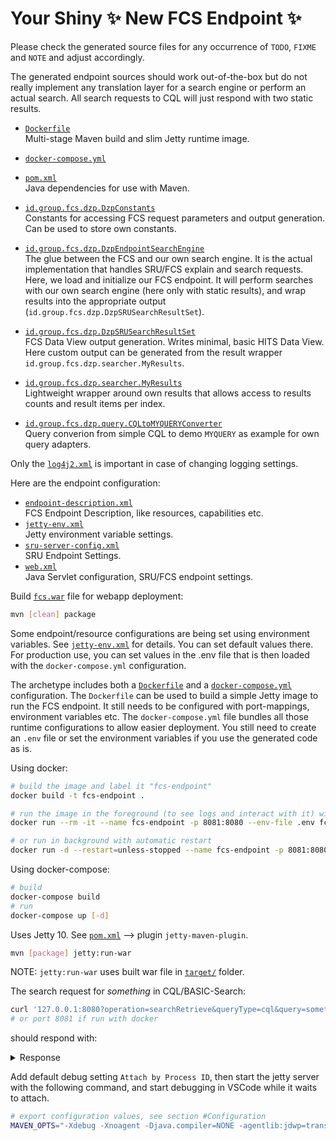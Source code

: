 # Your Shiny ✨ New FCS Endpoint ✨


Please check the generated source files for any occurrence of `TODO`, `FIXME` and `NOTE` and adjust accordingly.

The generated endpoint sources should work out-of-the-box but do not really implement any translation layer for a search engine or perform an actual search. All search requests to CQL will just respond with two static results.



* [`Dockerfile`](Dockerfile)  
  Multi-stage Maven build and slim Jetty runtime image.
* [`docker-compose.yml`](docker-compose.yml)
* [`pom.xml`](pom.xml)  
  Java dependencies for use with Maven.


* [`id.group.fcs.dzp.DzpConstants`](src/main/java/id/group/fcs/dzp/DzpConstants.java)  
  Constants for accessing FCS request parameters and output generation. Can be used to store own constants.
* [`id.group.fcs.dzp.DzpEndpointSearchEngine`](src/main/java/id/group/fcs/dzp/DzpEndpointSearchEngine.java)  
  The glue between the FCS and our own search engine. It is the actual implementation that handles SRU/FCS explain and search requests. Here, we load and initialize our FCS endpoint.
  It will perform searches with our own search engine (here only with static results), and wrap results into the appropriate output (`id.group.fcs.dzp.DzpSRUSearchResultSet`). 
* [`id.group.fcs.dzp.DzpSRUSearchResultSet`](src/main/java/id/group/fcs/dzp/DzpSRUSearchResultSet.java)  
  FCS Data View output generation. Writes minimal, basic HITS Data View. Here custom output can be generated from the result wrapper `id.group.fcs.dzp.searcher.MyResults`.
* [`id.group.fcs.dzp.searcher.MyResults`](src/main/java/id/group/fcs/dzp/searcher/MyResults.java)  
  Lightweight wrapper around own results that allows access to results counts and result items per index.
* [`id.group.fcs.dzp.query.CQLtoMYQUERYConverter`](src/main/java/id/group/fcs/dzp/query/CQLtoMYQUERYConverter.java)  
  Query converion from simple CQL to demo `MYQUERY` as example for own query adapters.


Only the [`log4j2.xml`](src/main/resources/log4j2.xml) is important in case of changing logging settings.


Here are the endpoint configuration:

* [`endpoint-description.xml`](src/main/webapp/WEB-INF/endpoint-description.xml)  
  FCS Endpoint Description, like resources, capabilities etc.
* [`jetty-env.xml`](src/main/webapp/WEB-INF/jetty-env.xml)  
  Jetty environment variable settings.
* [`sru-server-config.xml`](src/main/webapp/WEB-INF/sru-server-config.xml)  
  SRU Endpoint Settings.
* [`web.xml`](src/main/webapp/WEB-INF/web.xml)  
  Java Servlet configuration, SRU/FCS endpoint settings.


Build [`fcs.war`](target/fcs.war) file for webapp deployment:

```bash
mvn [clean] package
```


Some endpoint/resource configurations are being set using environment variables. See [`jetty-env.xml`](src/main/webapp/WEB-INF/jetty-env.xml) for details. You can set default values there.
For production use, you can set values in the .env file that is then loaded with the `docker-compose.yml` configuration.


The archetype includes both a [`Dockerfile`](Dockerfile) and a [`docker-compose.yml`](docker-compose.yml) configuration.
The `Dockerfile` can be used to build a simple Jetty image to run the FCS endpoint. It still needs to be configured with port-mappings, environment variables etc. The `docker-compose.yml` file bundles all those runtime configurations to allow easier deployment. You still need to create an `.env` file or set the environment variables if you use the generated code as is.

Using docker:

```bash
# build the image and label it "fcs-endpoint"
docker build -t fcs-endpoint .

# run the image in the foreground (to see logs and interact with it) with environment variables from .env file
docker run --rm -it --name fcs-endpoint -p 8081:8080 --env-file .env fcs-endpoint

# or run in background with automatic restart
docker run -d --restart=unless-stopped --name fcs-endpoint -p 8081:8080 --env-file .env fcs-endpoint
```

Using docker-compose:

```bash
# build
docker-compose build
# run
docker-compose up [-d]
```


Uses Jetty 10. See [`pom.xml`](pom.xml) --> plugin `jetty-maven-plugin`.

```bash
mvn [package] jetty:run-war
```

NOTE: `jetty:run-war` uses built war file in [`target/`](target/) folder.


The search request for _something_ in CQL/BASIC-Search:

```bash
curl '127.0.0.1:8080?operation=searchRetrieve&queryType=cql&query=something&x-indent-response=1'
# or port 8081 if run with docker
```

should respond with:

<details>
<summary>Response</summary>

```xml
<?xml version='1.0' encoding='utf-8'?>
<sruResponse:searchRetrieveResponse xmlns:sruResponse="http://docs.oasis-open.org/ns/search-ws/sruResponse">
 <sruResponse:version>2.0</sruResponse:version>
 <sruResponse:numberOfRecords>1</sruResponse:numberOfRecords>
 <sruResponse:records>
  <sruResponse:record>
   <sruResponse:recordSchema>http://clarin.eu/fcs/resource</sruResponse:recordSchema>
   <sruResponse:recordXMLEscaping>xml</sruResponse:recordXMLEscaping>
   <sruResponse:recordData>
    <fcs:Resource xmlns:fcs="http://clarin.eu/fcs/resource" pid="FIXME:DEFAULT_RESOURCE_PID">
     <fcs:ResourceFragment>
      <fcs:DataView type="application/x-clarin-fcs-hits+xml">
       <hits:Result xmlns:hits="http://clarin.eu/fcs/dataview/hits">
        <hits:Hit>abc</hits:Hit>
       </hits:Result>
      </fcs:DataView>
     </fcs:ResourceFragment>
    </fcs:Resource>
   </sruResponse:recordData>
   <sruResponse:recordPosition>1</sruResponse:recordPosition>
  </sruResponse:record>
  <sruResponse:record>
   <sruResponse:recordSchema>http://clarin.eu/fcs/resource</sruResponse:recordSchema>
   <sruResponse:recordXMLEscaping>xml</sruResponse:recordXMLEscaping>
   <sruResponse:recordData>
    <fcs:Resource xmlns:fcs="http://clarin.eu/fcs/resource" pid="FIXME:DEFAULT_RESOURCE_PID">
     <fcs:ResourceFragment>
      <fcs:DataView type="application/x-clarin-fcs-hits+xml">
       <hits:Result xmlns:hits="http://clarin.eu/fcs/dataview/hits">
        <hits:Hit>def</hits:Hit>
       </hits:Result>
      </fcs:DataView>
     </fcs:ResourceFragment>
    </fcs:Resource>
   </sruResponse:recordData>
   <sruResponse:recordPosition>2</sruResponse:recordPosition>
  </sruResponse:record>
 </sruResponse:records>
 <sruResponse:echoedSearchRetrieveRequest>
  <sruResponse:version>2.0</sruResponse:version>
  <sruResponse:query>something</sruResponse:query>
  <sruResponse:xQuery xmlns="http://docs.oasis-open.org/ns/search-ws/xcql">
   <searchClause>
    <index>cql.serverChoice</index>
    <relation>
     <value>=</value>
    </relation>
    <term>something</term>
   </searchClause>
  </sruResponse:xQuery>
  <sruResponse:startRecord>1</sruResponse:startRecord>
 </sruResponse:echoedSearchRetrieveRequest>
</sruResponse:searchRetrieveResponse>
```

</details>


Add default debug setting `Attach by Process ID`, then start the jetty server with the following command, and start debugging in VSCode while it waits to attach.

```bash
# export configuration values, see section #Configuration
MAVEN_OPTS="-Xdebug -Xnoagent -Djava.compiler=NONE -agentlib:jdwp=transport=dt_socket,server=y,address=5005" mvn jetty:run-war
```
